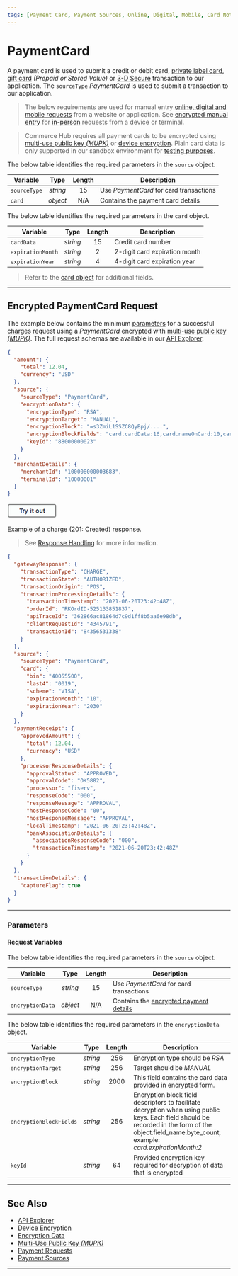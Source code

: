 ```yaml
---
tags: [Payment Card, Payment Sources, Online, Digital, Mobile, Card Not Present]
---
```


# PaymentCard

A payment card is used to submit a credit or debit card, [private label card](?path=docs/Resources/Guides/Payment-Sources/Private-Label.md), [gift card](?path=docs/Resources/Guides/Payment-Sources/Gift-Card.md) _(Prepaid or Stored Value)_ or [3-D Secure](?path=docs/Online-Mobile-Digital/3D-Secure/3DSecure.md) transaction to our application. The `sourceType` _PaymentCard_ is used to submit a transaction to our application.

<!-- theme: info -->
> The below requirements are used for manual entry [online, digital and mobile requests](?path=docs/Getting-Started/Getting-Started-Online.md) from a website or application. See [encrypted manual entry](?path=docs/In-Person/Encrypted-Payments/Manual.md) for [in-person](?path=docs/Getting-Started/Getting-Started-InPerson.md) requests from a device or terminal.

<!--
type: tab
titles: source, card
-->

<!-- theme: danger -->
> Commerce Hub requires all payment cards to be encrypted using [multi-use public key _(MUPK)_](?path=docs/Resources/Guides/Multi-Use-Public-Key/Multi-Use-Public-Key.md) or [device encryption](?path=docs/In-Person/Integrations/Encrypted-PIN-Pad.md). Plain card data is only supported in our sandbox environment for [testing purposes](?path=docs/Resources/Guides/Testing/Test-Scripts/Test-Scripts.md).

The below table identifies the required parameters in the `source` object.

| Variable | Type | Length | Description |
| ----- | :------: | :-----: | ----- |
| `sourceType` | _string_ | 15 | Use _PaymentCard_ for card transactions |
| `card` | _object_ | N/A | Contains the payment card details |

<!--
type: tab
-->

The below table identifies the required parameters in the `card` object.

| Variable | Type | Length | Description |
| ----- | :------: | :-----: | ----- |
| `cardData` | _string_ | 15  | Credit card number |
| `expirationMonth` | _string_ | 2 | 2-digit card expiration month |
| `expirationYear` | _string_ | 4 | 4-digit card expiration year |

<!-- theme: info -->
> Refer to the [card object](?path=docs/Resources/Master-Data/Card.md) for additional fields.

<!-- type: tab-end -->

---

## Encrypted PaymentCard Request

<!--
type: tab
titles: Request, Response
-->

The example below contains the minimum [parameters](#parameters) for a successful [charges](?path=docs/Resources/API-Documents/Payments/Charges.md) request using a _PaymentCard_ encrypted with [multi-use public key _(MUPK)_](?path=docs/Resources/Guides/Multi-Use-Public-Key/Multi-Use-Public-Key.md). The full request schemas are available in our [API Explorer](../api/?type=post&path=/payments/v1/charges).

```json
{
  "amount": {
    "total": 12.04,
    "currency": "USD"
  },
  "source": {
    "sourceType": "PaymentCard",
    "encryptionData": {
      "encryptionType": "RSA",
      "encryptionTarget": "MANUAL",
      "encryptionBlock": "=s3ZmiL1SSZC8QyBpj/....",
      "encryptionBlockFields": "card.cardData:16,card.nameOnCard:10,card.expirationMonth:2,card.expirationYear:4,card.securityCode:3",
      "keyId": "88000000023"
    }
  },
  "merchantDetails": {
    "merchantId": "100008000003683",
    "terminalId": "10000001"
  }
}
```

[![Try it out](../../../../assets/images/button.png)](../api/?type=post&path=/payments/v1/charges)

<!--
type: tab
-->

Example of a charge (201: Created) response.

<!-- theme: info -->
> See [Response Handling](?path=docs/Resources/Guides/Response-Codes/Response-Handling.md) for more information.

```json
{
  "gatewayResponse": {
    "transactionType": "CHARGE",
    "transactionState": "AUTHORIZED",
    "transactionOrigin": "POS",
    "transactionProcessingDetails": {
      "transactionTimestamp": "2021-06-20T23:42:48Z",
      "orderId": "RKOrdID-525133851837",
      "apiTraceId": "362866ac81864d7c9d1ff8b5aa6e98db",
      "clientRequestId": "4345791",
      "transactionId": "84356531338"
    }
  },
  "source": {
    "sourceType": "PaymentCard",
    "card": {
      "bin": "40055500",
      "last4": "0019",
      "scheme": "VISA",
      "expirationMonth": "10",
      "expirationYear": "2030"
    }
  },
  "paymentReceipt": {
    "approvedAmount": {
      "total": 12.04,
      "currency": "USD"
    },
    "processorResponseDetails": {
      "approvalStatus": "APPROVED",
      "approvalCode": "OK5882",
      "processor": "fiserv",
      "responseCode": "000",
      "responseMessage": "APPROVAL",
      "hostResponseCode": "00",
      "hostResponseMessage": "APPROVAL",
      "localTimestamp": "2021-06-20T23:42:48Z",
      "bankAssociationDetails": {
        "associationResponseCode": "000",
        "transactionTimestamp": "2021-06-20T23:42:48Z"
      }
    }
  },
  "transactionDetails": {
    "captureFlag": true
  }
}
```

<!-- type: tab-end -->

---

### Parameters

#### Request Variables

<!--
type: tab
titles: source, encryptionData
-->

The below table identifies the required parameters in the `source` object.

| Variable | Type | Length | Description |
| ----- | :------: | :-----: | ----- |
| `sourceType` | _string_ | 15 |  Use _PaymentCard_ for card transactions |
| `encryptionData` | _object_ | N/A | Contains the [encrypted payment details](?path=docs/Resources/Master-Data/Encryption-Data.md) |

<!--
type: tab
-->

The below table identifies the required parameters in the `encryptionData` object.

| Variable | Type | Length | Description |
| ----- | :------: | :-----: | ----- |
| `encryptionType` | _string_ | 256 |  Encryption type should be _RSA_ |
| `encryptionTarget` | _string_ | 256 | Target should be _MANUAL_ |
| `encryptionBlock` | _string_ | 2000 | This field contains the card data provided in encrypted form. |
| `encryptionBlockFields` | _string_ | 256 | Encryption block field descriptors to facilitate decryption when using public keys. Each field should be recorded in the form of the object.field_name:byte_count, example: _card.expirationMonth:2_ |
| `keyId` | _string_ | 64 | Provided encryption key required for decryption of data that is encrypted |

<!-- type: tab-end -->

---

## See Also

- [API Explorer](./api/?type=post&path=/payments/v1/charges)
- [Device Encryption](?path=docs/In-Person/Integrations/Encrypted-PIN-Pad.md)
- [Encryption Data](?path=docs/Resources/Master-Data/Encryption-Data.md)
- [Multi-Use Public Key _(MUPK)_](?path=docs/Resources/Guides/Multi-Use-Public-Key/Multi-Use-Public-Key.md)
- [Payment Requests](?path=docs/Resources/API-Documents/Payments/Payments.md)
- [Payment Sources](?path=docs/Resources/API-Documents/Payments/Payments.md)

---
